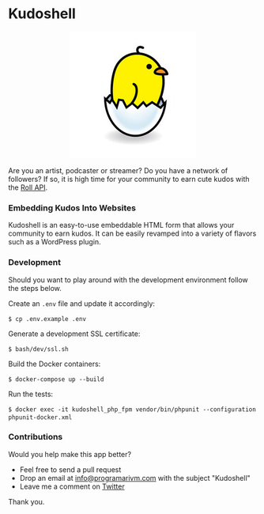 # Kudoshell

<p align="center">
	<img src="https://github.com/programarivm/kudoshell/blob/master/resources/logo.jpg" />
</p>

Are you an artist, podcaster or streamer? Do you have a network of followers? If so, it is high time for your community to earn cute kudos with the [Roll API](https://docs.tryroll.com/).

### Embedding Kudos Into Websites

Kudoshell is an easy-to-use embeddable HTML form that allows your community to earn kudos. It can be easily revamped into a variety of flavors such as a WordPress plugin.

### Development

Should you want to play around with the development environment follow the steps below.

Create an `.env` file and update it accordingly:

	$ cp .env.example .env

Generate a development SSL certificate:

	$ bash/dev/ssl.sh

Build the Docker containers:

	$ docker-compose up --build

Run the tests:

	$ docker exec -it kudoshell_php_fpm vendor/bin/phpunit --configuration phpunit-docker.xml

### Contributions

Would you help make this app better?

- Feel free to send a pull request
- Drop an email at info@programarivm.com with the subject "Kudoshell"
- Leave me a comment on [Twitter](https://twitter.com/programarivm)

Thank you.
